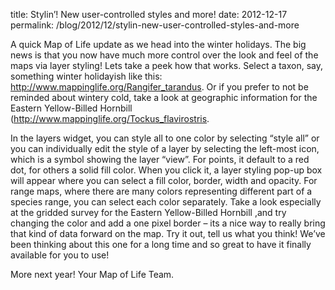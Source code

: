 title: Stylin’! New user-controlled styles and more!
date: 2012-12-17
permalink: /blog/2012/12/stylin-new-user-controlled-styles-and-more

A quick Map of Life update as we head into the winter holidays.  The big news is that you now have much more control over the look and feel of the maps via layer styling!  Lets take a peek how that works.  Select a taxon, say, something winter holidayish like this: http://www.mappinglife.org/Rangifer_tarandus.  Or if you prefer to not be reminded about wintery cold, take a look at geographic information for the  Eastern Yellow-Billed Hornbill (http://www.mappinglife.org/Tockus_flavirostris.

In the layers widget, you can style all to one color by selecting “style all” or you can individually edit the style of a layer by selecting the left-most icon, which is a symbol showing the layer “view”.  For points, it default to a red dot, for others a solid fill color.  When you click it, a layer styling pop-up box will appear where you can select a fill color, border, width and opacity.  For range maps, where there are many colors representing different part of a species range, you can select each color separately.  Take a look especially at the gridded survey for the Eastern Yellow-Billed Hornbill ,and try changing the color and add a one pixel border – its a nice way to really bring that kind of data forward on the map.  Try it out, tell us what you think!  We’ve been thinking about this one for a long time and so great to have it finally available for you to use!

More next year!  Your Map of Life Team.
